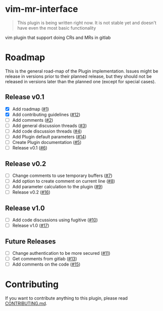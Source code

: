 # vim-mr-interface
> This plugin is being written right now. It is not stable yet and doesn't have
> even the most basic functionality

vim plugin that support doing CRs and MRs in gitlab

# Roadmap

This is the general road-map of the Plugin implementation. Issues might be
release in versions prior to their planned release, but they should not be
released in versions later than the planned one (except for special cases).

## Release v0.1
- [x] Add roadmap ([#1][i1])
- [x] Add contributing guidelines ([#12][i12])
- [ ] Add comments ([#2][i2])
- [ ] Add general discussion threads ([#3][i3])
- [ ] Add code discussion threads ([#4][i4])
- [ ] Add Plugin default parameters ([#14][i14])
- [ ] Create Plugin documentation ([#5][i5])
- [ ] Release v0.1 ([#6][i6])

## Release v0.2
- [ ] Change comments to use temporary buffers ([#7][i7])
- [ ] Add option to create comment on current line ([#8][i8])
- [ ] Add parameter calculation to the plugin ([#9][i9])
- [ ] Release v0.2 ([#16][i16])

## Release v1.0
- [ ] Add code discussions using fugitive ([#10][i10])
- [ ] Release v1.0 ([#17][i17])

## Future Releases
- [ ] Change authentication to be more secured ([#11][i11])
- [ ] Get comments from gitlab ([#13][i13])
- [ ] Add comments on the code ([#15][i15])

# Contributing

If you want to contribute anything to this plugin, please read
[CONTRIBUTING.md](CONTRIBUTING.md).

[i1]: https://github.com/omrisarig13/vim-mr-interface/issues/1
[i2]: https://github.com/omrisarig13/vim-mr-interface/issues/2
[i3]: https://github.com/omrisarig13/vim-mr-interface/issues/3
[i4]: https://github.com/omrisarig13/vim-mr-interface/issues/4
[i5]: https://github.com/omrisarig13/vim-mr-interface/issues/5
[i6]: https://github.com/omrisarig13/vim-mr-interface/issues/6
[i7]: https://github.com/omrisarig13/vim-mr-interface/issues/7
[i8]: https://github.com/omrisarig13/vim-mr-interface/issues/8
[i9]: https://github.com/omrisarig13/vim-mr-interface/issues/9
[i10]: https://github.com/omrisarig13/vim-mr-interface/issues/10
[i11]: https://github.com/omrisarig13/vim-mr-interface/issues/11
[i12]: https://github.com/omrisarig13/vim-mr-interface/issues/12
[i13]: https://github.com/omrisarig13/vim-mr-interface/issues/13
[i14]: https://github.com/omrisarig13/vim-mr-interface/issues/14
[i15]: https://github.com/omrisarig13/vim-mr-interface/issues/15
[i16]: https://github.com/omrisarig13/vim-mr-interface/issues/16
[i17]: https://github.com/omrisarig13/vim-mr-interface/issues/17
